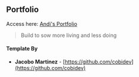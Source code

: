 ## Portfolio

Access here: [Andi's Portfolio](https://andrealau.netlify.app/)

> Build to sow more living and less doing

<!-- ## Technologies used 🛠️

- [Webpack](https://webpack.js.org/concepts/) - Static module bundler
- [Bootstrap 4](https://getbootstrap.com/docs/4.3/getting-started/introduction/) - Front-end component library
- [Sass](https://sass-lang.com/documentation) - CSS extension language
- [ScrollReveal.js](https://scrollrevealjs.org/) - JavaScript library
- [Tilt.js](https://gijsroge.github.io/tilt.js/) - JavaScript tiny parallax library
- [Popper.js](https://popper.js.org/) - JavaScript popover library -->

#### Template By

- **Jacobo Martinez** - [https://github.com/cobidev](https://github.com/cobidev)
